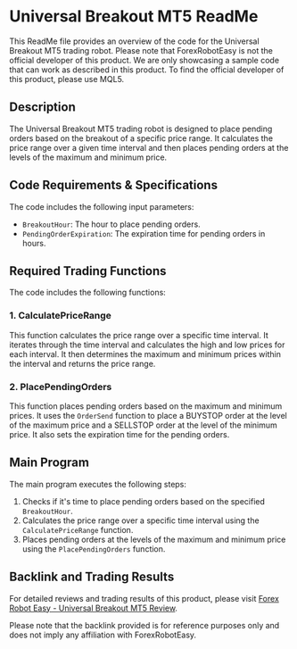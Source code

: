 # Universal Breakout MT5 ReadMe

This ReadMe file provides an overview of the code for the Universal Breakout MT5 trading robot. Please note that ForexRobotEasy is not the official developer of this product. We are only showcasing a sample code that can work as described in this product. To find the official developer of this product, please use MQL5.

## Description

The Universal Breakout MT5 trading robot is designed to place pending orders based on the breakout of a specific price range. It calculates the price range over a given time interval and then places pending orders at the levels of the maximum and minimum price.

## Code Requirements & Specifications

The code includes the following input parameters:

- `BreakoutHour`: The hour to place pending orders.
- `PendingOrderExpiration`: The expiration time for pending orders in hours.

## Required Trading Functions

The code includes the following functions:

### 1. CalculatePriceRange

This function calculates the price range over a specific time interval. It iterates through the time interval and calculates the high and low prices for each interval. It then determines the maximum and minimum prices within the interval and returns the price range.

### 2. PlacePendingOrders

This function places pending orders based on the maximum and minimum prices. It uses the `OrderSend` function to place a BUYSTOP order at the level of the maximum price and a SELLSTOP order at the level of the minimum price. It also sets the expiration time for the pending orders.

## Main Program

The main program executes the following steps:

1. Checks if it's time to place pending orders based on the specified `BreakoutHour`.
2. Calculates the price range over a specific time interval using the `CalculatePriceRange` function.
3. Places pending orders at the levels of the maximum and minimum price using the `PlacePendingOrders` function.

## Backlink and Trading Results

For detailed reviews and trading results of this product, please visit [Forex Robot Easy - Universal Breakout MT5 Review](https://forexroboteasy.com/forex-robot-review/universal-breakout-mt5-review-optimize-forex-trading/).

Please note that the backlink provided is for reference purposes only and does not imply any affiliation with ForexRobotEasy.
